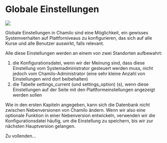 
# Globale Einstellungen

![](../../.gitbook/assets/images26%20%289%29.png)

Globale Einstellungen in Chamilo sind eine Möglichkeit, ein gewisses Systemverhalten auf Plattforniveaus zu konfigurieren, das sich auf alle Kurse und alle Benutzer auswirkt, falls relevant.

Alle diese Einstellungen werden an einem von zwei Standorten aufbewahrt:

1. die Konfigurationsdatei, wenn wir der Meinung sind, dass diese Einstellung vom Systemadministrator gesteuert werden muss, nicht jedoch vom Chamilo-Administrator \(eine sehr kleine Anzahl von Einstellungen wird dort beibehalten\)
2. die Tabelle settings\_current \(und settings\_option\) \(s\), wenn diese Einstellungen auf der Seite mit den Plattformeinstellungen angezeigt werden sollen

Wie in den ersten Kapiteln angegeben, kann sich die Datenbank nicht zwischen Nebenversionen von Chamilo ändern. Wenn wir also eine optionale Funktion in einer Nebenversion entwickeln, verwenden wir die Konfigurationsdatei häufig, um die Einstellung zu speichern, bis wir zur nächsten Hauptversion gelangen.

Zu vollenden...